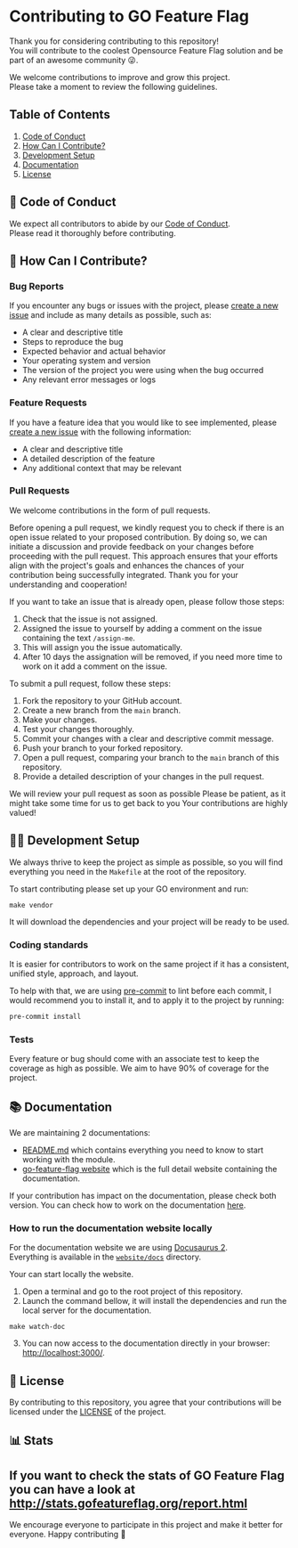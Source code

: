 # Contributing to GO Feature Flag

Thank you for considering contributing to this repository!  
You will contribute to the coolest Opensource Feature Flag solution and be part of an awesome community 😜.

We welcome contributions to improve and grow this project.  
Please take a moment to review the following guidelines.

## Table of Contents

1. [Code of Conduct](#-code-of-conduct)
2. [How Can I Contribute?](#-how-can-i-contribute)
3. [Development Setup](#-development-setup)
4. [Documentation](#-documentation)
5. [License](#-license)


## 🚓 Code of Conduct
We expect all contributors to abide by our [Code of Conduct](CODE_OF_CONDUCT.md).  
Please read it thoroughly before contributing.

## 🙇 How Can I Contribute?

### Bug Reports
If you encounter any bugs or issues with the project, please [create a new issue](../../issues/new?assignees=&labels=bug%2Cneeds-triage&projects=&template=bug.yaml&title=%28bug%29+%3Ctitle%3E) and include as many details as possible, such as:

- A clear and descriptive title
- Steps to reproduce the bug
- Expected behavior and actual behavior
- Your operating system and version
- The version of the project you were using when the bug occurred
- Any relevant error messages or logs

### Feature Requests

If you have a feature idea that you would like to see implemented, please [create a new issue](../../issues/new?assignees=&labels=enhancement%2Cneeds-triage&projects=&template=feature.yaml&title=(feature)+<title>) with the following information:

- A clear and descriptive title
- A detailed description of the feature
- Any additional context that may be relevant

### Pull Requests

We welcome contributions in the form of pull requests. 

Before opening a pull request, we kindly request you to check if there is an open issue related to your proposed contribution.
By doing so, we can initiate a discussion and provide feedback on your changes before proceeding with the pull request.
This approach ensures that your efforts align with the project's goals and enhances the chances of your contribution being successfully integrated. Thank you for your understanding and cooperation!

If you want to take an issue that is already open, please follow those steps:

1. Check that the issue is not assigned.
2. Assigned the issue to yourself by adding a comment on the issue containing the text `/assign-me`.
3. This will assign you the issue automatically.
4. After 10 days the assignation will be removed, if you need more time to work on it add a comment on the issue.

To submit a pull request, follow these steps:

1. Fork the repository to your GitHub account.
2. Create a new branch from the `main` branch.
3. Make your changes.
4. Test your changes thoroughly.
5. Commit your changes with a clear and descriptive commit message.
6. Push your branch to your forked repository.
7. Open a pull request, comparing your branch to the `main` branch of this repository.
8. Provide a detailed description of your changes in the pull request.

We will review your pull request as soon as possible
Please be patient, as it might take some time for us to get back to you
Your contributions are highly valued!

## 🧑‍💻 Development Setup
We always thrive to keep the project as simple as possible, so you will find everything you need in the `Makefile` at the root of the repository.

To start contributing please set up your GO environment and run: 

```shell
make vendor
```
It will download the dependencies and your project will be ready to be used.

### Coding standards

It is easier for contributors to work on the same project if it has a consistent, unified style, approach, and layout.

To help with that, we are using [pre-commit](https://pre-commit.com/) to lint before each commit, I would recommend you to install it, and to apply it to the project by running:
```bash
pre-commit install
```

### Tests
Every feature or bug should come with an associate test to keep the coverage as high as possible.
We aim to have 90% of coverage for the project.

## 📚 Documentation

We are maintaining 2 documentations:
- [README.md](README.md) which contains everything you need to know to start working with the module.
- [go-feature-flag website](https://gofeatureflag.org) which is the full detail website containing the documentation.

If your contribution has impact on the documentation, please check both version. You can check how to work on the documentation [here](./website/README.md).

### How to run the documentation website locally

For the documentation website we are using [Docusaurus 2](https://docusaurus.io/).  
Everything is available in the [`website/docs`](website/docs) directory.

Your can start locally the website.

1. Open a terminal and go to the root project of this repository.
2. Launch the command bellow, it will install the dependencies and run the local server for the documentation.
```shell
make watch-doc
```
3. You can now access to the documentation directly in your browser: [http://localhost:3000/](http://localhost:3000/).

## 🪪 License

By contributing to this repository, you agree that your contributions will be licensed under the [LICENSE](LICENSE) of the project.


## 📊 Stats

If you want to check the stats of GO Feature Flag you can have a look at http://stats.gofeatureflag.org/report.html
---

We encourage everyone to participate in this project and make it better for everyone. Happy contributing 🎉 
